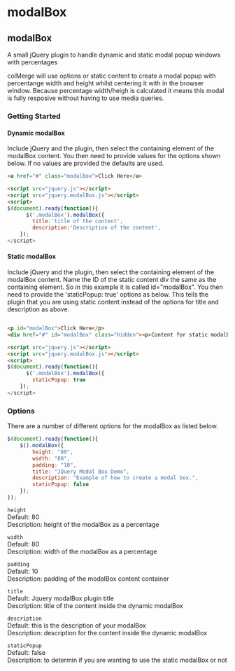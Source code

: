 modalBox
=========

<h2>modalBox</h2>

A small jQuery plugin to handle dynamic and static modal popup windows with percentages 

colMerge will use options or static content to create a modal popup with percentange width and height whilst centering it with in the browser window. Because percentage width/heigh is calculated it means this modal is fully resposive without having to use media queries.

<h3>Getting Started</h3>

<h4>Dynamic modalBox</h4>

Include jQuery and the plugin, then select the containing element of the modalBox content.
You then need to provide values for the options shown below. If no values are provided the defaults are used.

```html
<a href="#" class="modalBox">Click Here</a>

<script src="jquery.js"></script>
<script src="jquery.modalBox.js"></script>
<script>
$(document).ready(function(){
      $('.modalBox').modalBox({
		title:'title of the content',
		description:'Description of the content',
	});
</script>
```


<h4>Static modalBox</h4>

Include jQuery and the plugin, then select the containing element of the modalBox content. Name the ID of the static content div the same as the containing element. So in this example it is called id="modalBox".
You then need to provide the 'staticPopup: true' options as below. This tells the plugin that you are using static content instead of the options for title and description as above.

```html

<p id="modalBox">Click Here</p>
<div href="#" id="modalBox" class="hidden"><p>Content for static modalBox</p></div>

<script src="jquery.js"></script>
<script src="jquery.modalBox.js"></script>
<script>
$(document).ready(function(){
      $('.modalBox').modalBox({
		staticPopup: true
	});
</script>
```

<h3>Options</h3>

There are a number of different options for the modalBox as listed below.

```javascript
$(document).ready(function(){
	$().modalBox({
		height: "80",
		width: "80",
		padding: "10",
		title: "JQuery Modal Box Demo",
		description: "Example of how to create a modal box.",
		staticPopup: false
	});
});
```
`height`<br/>
Default: 80<br/>
Description: height of the modalBox as a percentage

`width`<br/>
Default: 80<br/>
Description: width of the modalBox as a percentage

`padding`<br/>
Default: 10<br/>
Description: padding of the modalBox content container

`title`<br/>
Default: Jquery modalBox plugin title<br/>
Description: title of the content inside the dynamic modalBox

`description`<br/>
Default: this is the description of your modalBox<br/>
Description: description for the content inside the dynamic modalBox

`staticPopup`<br/>
Default: false<br/>
Description: to determin if you are wanting to use the static modalBox or not

